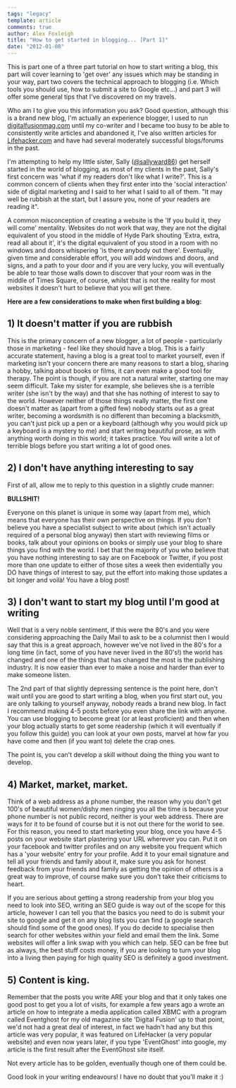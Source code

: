 ```yaml
---
tags: "legacy"
template: article 
comments: true 
author: Alex Foxleigh
title: "How to get started in blogging... [Part 1]"
date: "2012-01-08"
---
```


This is part one of a three part tutorial on how to start writing a blog, this part will cover learning to 'get over' any issues which may be standing in your way, part two covers the technical approach to blogging (i.e. Which tools you should use, how to submit a site to Google etc...) and part 3 will offer some general tips that I've discovered on my travels.

Who am I to give you this information you ask? Good question, although this is a brand new blog, I'm actually an experience blogger, I used to run [digitalfusionmag.com](http://www.digitalfusionmag.com) until my co-writer and I became too busy to be able to consistently write articles and abandoned it, I've also written articles for [Lifehacker.com](http://www.lifehacker.com) and have had several moderately successful blogs/forums in the past.

I'm attempting to help my little sister, Sally ([@sallyward86](http://www.twitter.com/sallyward86)) get herself started in the world of blogging, as most of my clients in the past, Sally's first concern was 'what if my readers don't like what I write?'. This is a common concern of clients when they first enter into the 'social interaction' side of digital marketing and I said to her what I said to all of them. "It may well be rubbish at the start, but I assure you, none of your readers are reading it".

A common misconception of creating a website is the 'If you build it, they will come' mentality. Websites do not work that way, they are not the digital equivalent of you stood in the middle of Hyde Park shouting 'Extra, extra, read all about it', it's the digital equivalent of you stood in a room with no windows and doors whispering 'is there anybody out there'. Eventually, given time and considerable effort, you will add windows and doors, and signs, and a path to your door and if you are very lucky, you will eventually be able to tear those walls down to discover that your room was in the middle of Times Square, of course, whilst that is not the reality for most websites it doesn't hurt to believe that you will get there.

**Here are a few considerations to make when first building a blog:**

## 1) It doesn't matter if you are rubbish

This is the primary concern of a new blogger, a lot of people - particularly those in marketing - feel like they should have a blog. This is a fairly accurate statement, having a blog is a great tool to market yourself, even if marketing isn't your concern there are many reasons to start a blog, sharing a hobby, talking about books or films, it can even make a good tool for therapy. The point is though, if you are not a natural writer, starting one may seem difficult. Take my sister for example, she believes she is a terrible writer (she isn't by the way) and that she has nothing of interest to say to the world. However neither of those things really matter, the first one doesn't matter as (apart from a gifted few) nobody starts out as a great writer, becoming a wordsmith is no different than becoming a blacksmith, you can't just pick up a pen or a keyboard (although why you would pick up a keyboard is a mystery to me) and start writing beautiful prose, as with anything worth doing in this world; it takes practice. You will write a lot of terrible blogs before you start writing a lot of good ones.

## 2) I don't have anything interesting to say

First of all, allow me to reply to this question in a slightly crude manner:

**BULLSHIT!**

Everyone on this planet is unique in some way (apart from me), which means that everyone has their own perspective on things. If you don't believe you have a specialist subject to write about (which isn't actually required of a personal blog anyway) then start with reviewing films or books, talk about your opinions on books or simply use your blog to share things you find with the world. I bet that the majority of you who believe that you have nothing interesting to say are on Facebook or Twitter, if you post more than one update to either of those sites a week then evidentially you DO have things of interest to say, put the effort into making those updates a bit longer and voilà! You have a blog post!

## 3) I don't want to start my blog until I'm good at writing

Well that is a very noble sentiment, if this were the 80's and you were considering approaching the Daily Mail to ask to be a columnist then I would say that this is a great approach, however we've not lived in the 80's for a long time (in fact, some of you have never lived in the 80's!) the world has changed and one of the things that has changed the most is the publishing industry. It is now easier than ever to make a noise and harder than ever to make someone listen.

The 2nd part of that slightly depressing sentence is the point here, don't wait until you are good to start writing a blog, when you first start out, you are only talking to yourself anyway, nobody reads a brand new blog. In fact I recommend making 4-5 posts before you even share the link with anyone. You can use blogging to become great (or at least proficient) and then when your blog actually starts to get some readership (which it will eventually if you follow this guide) you can look at your own posts, marvel at how far you have come and then (if you want to) delete the crap ones.

The point is, you can't develop a skill without doing the thing you want to develop.

## 4) Market, market, market.

Think of a web address as a phone number, the reason why you don't get 100's of beautiful women/dishy men ringing you all the time is because your phone number is not public record, neither is your web address. There are ways for it to be found of course but it is not out there for the world to see. For this reason, you need to start marketing your blog, once you have 4-5 posts on your website start plastering your URL wherever you can. Put it on your facebook and twitter profiles and on any website you frequent which has a 'your website' entry for your profile. Add it to your email signature and tell all your friends and family about it, make sure you ask for honest feedback from your friends and family as getting the opinion of others is a great way to improve, of course make sure you don't take their criticisms to heart.

If you are serious about getting a strong readership from your blog you need to look into SEO, writing an SEO guide is way out of the scope for this article, however I can tell you that the basics you need to do is submit your site to google and get it on any blog lists you can find (a google search should find some of the good ones). If you do decide to specialise then search for other websites within your field and email them the link. Some websites will offer a link swap with you which can help. SEO can be free but as always, the best stuff costs money, if you are looking to turn your blog into a living then paying for high quality SEO is definitely a good investment.

## 5) Content is king.

Remember that the posts you write ARE your blog and that it only takes one good post to get you a lot of visits, for example a few years ago a wrote an article on how to integrate a media application called XBMC with a program called Eventghost for my old magazine site 'Digital Fusion' up to that point, we'd not had a great deal of interest, in fact we hadn't had any but this article was very popular, it was featured on LifeHacker (a very popular website) and even now years later, if you type 'EventGhost' into google, my article is the first result after the EventGhost site itself.

Not every article has to be golden, eventually though one of them could be.

Good look in your writing endeavours! I have no doubt that you'll make it :)
